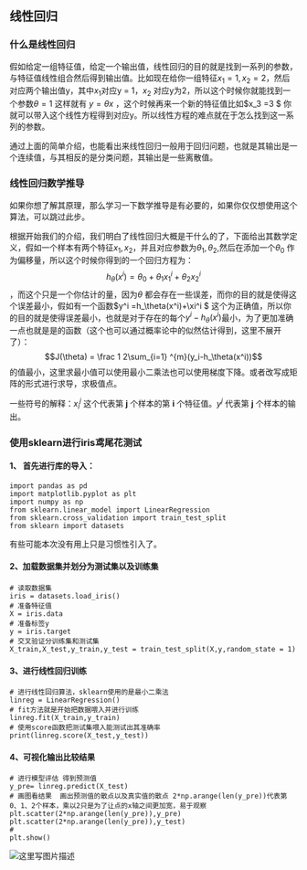 ﻿## 线性回归  

###  什么是线性回归  

假如给定一组特征值，给定一个输出值，线性回归的目的就是找到一系列的参数，与特征值线性组合然后得到输出值。比如现在给你一组特征$x_1=1,x_2=2$，然后对应两个输出值y，其中$x_1$对应y = 1，$x_2$ 对应y为2，所以这个时候你就能找到一个参数$\theta = 1$ 这样就有 $y = \theta x$ ，这个时候再来一个新的特征值比如$x_3 =3 $ 你就可以带入这个线性方程得到对应y。所以线性方程的难点就在于怎么找到这一系列的参数。  

通过上面的简单介绍，也能看出来线性回归一般用于回归问题，也就是其输出是一个连续值，与其相反的是分类问题，其输出是一些离散值。  

### 线性回归数学推导  

如果你想了解其原理，那么学习一下数学推导是有必要的，如果你仅仅想使用这个算法，可以跳过此步。  

根据开始我们的介绍，我们明白了线性回归大概是干什么的了，下面给出其数学定义，假如一个样本有两个特征$x_1,x_2$，并且对应参数为$\theta_1,\theta_2$,然后在添加一个$\theta_0$ 作为偏移量，所以这个时候你得到的一个回归方程为：$$h_{\theta}(x^i) = \theta_0+\theta_1 x_1^i+\theta_2x_2^i$$ ，而这个只是一个你估计的量，因为$\theta$ 都会存在一些误差，而你的目的就是使得这个误差最小，假如有一个函数$y^i =h_\theta(x^i)+\xi^i $ 这个为正确值，所以你的目的就是使得误差最小，也就是对于存在的每个$y^i-h_\theta(x^i)$最小，为了更加准确一点也就是是的函数（这个也可以通过概率论中的似然估计得到，这里不展开了）：$$J(\theta) = \frac 1 2\sum_{i=1} ^{m}(y_i-h_\theta(x^i))$$ 的值最小，这里求最小值可以使用最小二乘法也可以使用梯度下降。或者改写成矩阵的形式进行求导，求极值点。  

一些符号的解释：$x_i^j$ 这个代表第 **j** 个样本的第 **i** 个特征值。$y^j$ 代表第 **j** 个样本的输出。  

### 使用sklearn进行iris鸢尾花测试  

#### 1、 首先进行库的导入：  

	import pandas as pd
	import matplotlib.pyplot as plt
	import numpy as np
	from sklearn.linear_model import LinearRegression
	from sklearn.cross_validation import train_test_split
	from sklearn import datasets  

有些可能本次没有用上只是习惯性引入了。  

#### 2、加载数据集并划分为测试集以及训练集  

	# 读取数据集
	iris = datasets.load_iris()
	# 准备特征值
	X = iris.data
	# 准备标签y
	y = iris.target
	# 交叉验证分训练集和测试集
	X_train,X_test,y_train,y_test = train_test_split(X,y,random_state = 1)  

#### 3、进行线性回归训练   

	# 进行线性回归算法，sklearn使用的是最小二乘法
	linreg = LinearRegression()
	# fit方法就是开始把数据喂入并进行训练
	linreg.fit(X_train,y_train)
	# 使用score函数把测试集喂入能测试出其准确率
	print(linreg.score(X_test,y_test))  

#### 4、可视化输出比较结果  
	
	# 进行模型评估 得到预测值
	y_pre= linreg.predict(X_test)
	# 画图看结果  画出预测值的散点以及真实值的散点 2*np.arange(len(y_pre))代表第0、1、2个样本，乘以2只是为了让点的x轴之间更加宽，易于观察
	plt.scatter(2*np.arange(len(y_pre)),y_pre) 
	plt.scatter(2*np.arange(len(y_pre)),y_test)
	# 
	plt.show()  

![这里写图片描述](https://s1.ax1x.com/2018/07/27/PUeg2t.png)


